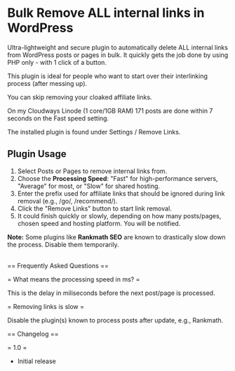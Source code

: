 # Bulk Remove ALL internal links in WordPress
Ultra-lightweight and secure plugin to automatically delete ALL internal links from WordPress posts or pages in bulk. It quickly gets the job done by using PHP only - with 1 click of a button.

This plugin is ideal for people who want to start over their interlinking process (after messing up).

You can skip removing your cloaked affiliate links.

On my Cloudways Linode (1 core/1GB RAM) 171 posts are done within 7 seconds on the Fast speed setting.

The installed plugin is found under Settings / Remove Links.

<h2>Plugin Usage</h2>
<ol>
            <li>Select Posts or Pages to remove internal links from.</li>
            <li>Choose the <b>Processing Speed</b>: "Fast" for high-performance servers, "Average" for most, or "Slow" for shared hosting.</li>
            <li>Enter the prefix used for affiliate links that should be ignored during link removal (e.g., /go/, /recommend/).</li>
			<li>Click the "Remove Links" button to start link removal.</li>
            <li>It could finish quickly or slowly, depending on how many posts/pages, chosen speed and hosting platform. You will be notified.</li>
</ol>
<strong>Note:</strong> Some plugins like <b>Rankmath SEO</b> are known to drastically slow down the process. Disable them temporarily.
<br><br>

== Frequently Asked Questions ==

= What means the processing speed in ms? =

This is the delay in miliseconds before the next post/page is processed.

= Removing links is slow =

Disable the plugin(s) known to process posts after update, e.g., Rankmath.

== Changelog ==

= 1.0 =
* Initial release
